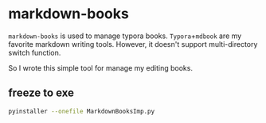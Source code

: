 # markdown-books

`markdown-books` is used to manage typora books. `Typora`+`mdbook` are my favorite markdown writing tools. However, it doesn't support multi-directory switch function.

So I wrote this simple tool for manage my editing books.



## freeze to exe

```bash
pyinstaller --onefile MarkdownBooksImp.py
```
